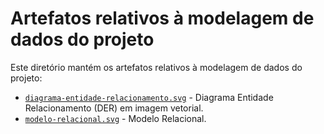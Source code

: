 # Artefatos relativos à modelagem de dados do projeto

Este diretório mantém os artefatos relativos à modelagem de dados do projeto:

* [`diagrama-entidade-relacionamento.svg`](/assets/dados/diagrama-entidade-relacionamento.svg) - Diagrama Entidade Relacionamento (DER) em imagem vetorial.
* [`modelo-relacional.svg`](/assets/dados/modelo-relacional.svg) - Modelo Relacional.